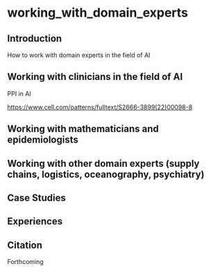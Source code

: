 # working_with_domain_experts

## Introduction

How to work with domain experts in the field of AI


## Working with clinicians in the field of AI

PPI in AI

https://www.cell.com/patterns/fulltext/S2666-3899(22)00098-8

## Working with mathematicians and epidemiologists

## Working with other domain experts (supply chains, logistics, oceanography, psychiatry)

## Case Studies

## Experiences


## Citation

Forthcoming



